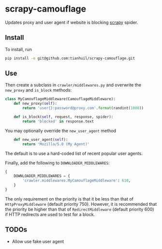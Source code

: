 # scrapy-camouflage
Updates proxy and user agent if website is blocking [scrapy](https://scrapy.org/) spider.

## Install
To install, run
```bash
pip install -e git@github.com:tianhuil/scrapy-camouflage.git
```

## Use
Then create a subclass in `crawler/middlewares.py` and overwrite the `new_proxy` and `is_block` methods:
```py
class MyCamouflageMiddleware(CamouflageMiddleware):
    def new_proxy(self):
        return 'user{}:password@proxy.com'.format(randint(1000))

    def is_block(self, request, response, spider):
        return 'blocked' in response.text
```

You may optionally override the `new_user_agent` method
```py
    def new_user_agent(self):
        return 'Mozilla/5.0 (My Agent)'
```
The default is to use a hard-coded list of recent popular user agents.

Finally, add the following to `DOWNLOADER_MIDDLEWARES`:
```py
{
    DOWNLOADER_MIDDLEWARES = {
        'crawler.middlewares.MyCamouflageMiddleware': 610,
    }
}
```
The only requirement on the priority is that it be less than that of `HttpProxyMiddleware` (default priority 750).  However, it is recommended that the priority be higher than that of `RedirectMiddleware` (default priority 600) if HTTP redirects are used to test for a block.

## TODOs
- Allow use fake user agent
